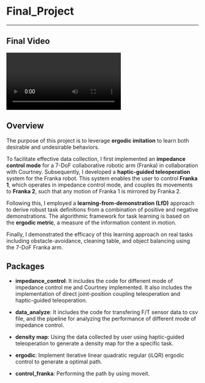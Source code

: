 # Final_Project

---
## Final Video

<!-- ![](https://github.com/user-attachments/assets/520b7747-861c-40a6-80e3-4880118254c8) -->

<video src="https://github.com/user-attachments/assets/e853d188-e805-459a-8b36-fede31b8429f" controls></video>

## Overview

The purpose of this project is to leverage **ergodic imitation** to learn both desirable and undesirable behaviors. 

To facilitate effective data collection, I first implemented an **impedance control mode** for a 7-DoF collaborative robotic arm (Franka) in collaboration with Courtney. Subsequently, I developed a **haptic-guided teleoperation** system for the Franka robot. This system enables the user to control **Franka 1**, which operates in impedance control mode, and couples its movements to **Franka 2**, such that any motion of Franka 1 is mirrored by Franka 2.

Following this, I employed a **learning-from-demonstration (LfD)** approach to derive robust task definitions from a combination of positive and negative demonstrations. The algorithmic framework for task learning is based on the **ergodic metric**, a measure of the information content in motion. 

Finally, I demonstrated the efficacy of this learning approach on real tasks including obstacle-avoidance, cleaning table, and object balancing using the 7-DoF Franka arm.

## Packages

- **impedance_control**: It includes the code for diffenent mode of impedance control me and Courtney implemented. It also includes the implementation of direct joint-position coupling teleoperation and haptic-guided teleoperation.

- **data_analyze**: It includes the code for transfering F/T sensor data to csv file, and the pipeline for analyzing the performance of different mode of impedance control.

- **density map**: Using the data collected by user using haptic-guided teleoperation to generate a density map for the a specific task.

- **ergodic**: Implement iterative linear quadratic regular (iLQR) ergodic control to generate a optimal path.

- **control_franka**: Performing the path by using moveit.